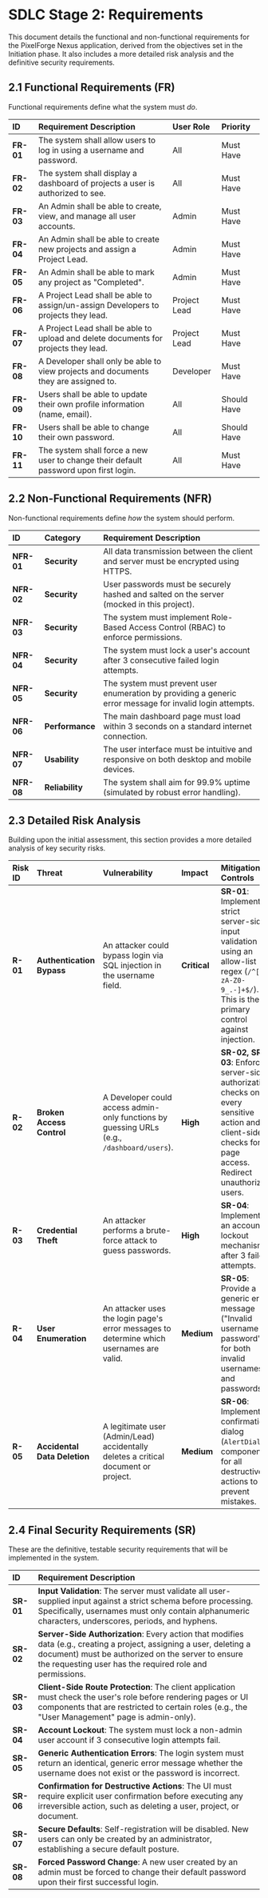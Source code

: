 
# SDLC Stage 2: Requirements

This document details the functional and non-functional requirements for the PixelForge Nexus application, derived from the objectives set in the Initiation phase. It also includes a more detailed risk analysis and the definitive security requirements.

## 2.1 Functional Requirements (FR)

Functional requirements define what the system must *do*.

| ID | Requirement Description | User Role | Priority |
| :--- | :--- | :--- | :--- |
| **FR-01** | The system shall allow users to log in using a username and password. | All | Must Have |
| **FR-02** | The system shall display a dashboard of projects a user is authorized to see. | All | Must Have |
| **FR-03** | An Admin shall be able to create, view, and manage all user accounts. | Admin | Must Have |
| **FR-04** | An Admin shall be able to create new projects and assign a Project Lead. | Admin | Must Have |
| **FR-05** | An Admin shall be able to mark any project as "Completed". | Admin | Must Have |
| **FR-06** | A Project Lead shall be able to assign/un-assign Developers to projects they lead. | Project Lead | Must Have |
| **FR-07** | A Project Lead shall be able to upload and delete documents for projects they lead. | Project Lead | Must Have |
| **FR-08** | A Developer shall only be able to view projects and documents they are assigned to. | Developer | Must Have |
| **FR-09** | Users shall be able to update their own profile information (name, email). | All | Should Have |
| **FR-10** | Users shall be able to change their own password. | All | Should Have |
| **FR-11** | The system shall force a new user to change their default password upon first login. | All | Must Have |


## 2.2 Non-Functional Requirements (NFR)

Non-functional requirements define *how* the system should perform.

| ID | Category | Requirement Description |
| :--- | :--- | :--- |
| **NFR-01** | **Security** | All data transmission between the client and server must be encrypted using HTTPS. |
| **NFR-02** | **Security** | User passwords must be securely hashed and salted on the server (mocked in this project). |
| **NFR-03** | **Security** | The system must implement Role-Based Access Control (RBAC) to enforce permissions. |
| **NFR-04** | **Security** | The system must lock a user's account after 3 consecutive failed login attempts. |
| **NFR-05** | **Security** | The system must prevent user enumeration by providing a generic error message for invalid login attempts. |
| **NFR-06** | **Performance** | The main dashboard page must load within 3 seconds on a standard internet connection. |
| **NFR-07** | **Usability** | The user interface must be intuitive and responsive on both desktop and mobile devices. |
| **NFR-08** | **Reliability** | The system shall aim for 99.9% uptime (simulated by robust error handling). |

## 2.3 Detailed Risk Analysis

Building upon the initial assessment, this section provides a more detailed analysis of key security risks.

| Risk ID | Threat | Vulnerability | Impact | Mitigation Controls |
| :--- | :--- | :--- | :--- | :--- |
| **R-01** | **Authentication Bypass** | An attacker could bypass login via SQL injection in the username field. | **Critical** | **SR-01**: Implement strict server-side input validation using an allow-list regex (`/^[a-zA-Z0-9_.-]+$/`). This is the primary control against injection. |
| **R-02** | **Broken Access Control** | A Developer could access admin-only functions by guessing URLs (e.g., `/dashboard/users`). | **High** | **SR-02, SR-03**: Enforce server-side authorization checks on every sensitive action and client-side checks for page access. Redirect unauthorized users. |
| **R-03** | **Credential Theft** | An attacker performs a brute-force attack to guess passwords. | **High** | **SR-04**: Implement an account lockout mechanism after 3 failed attempts. |
| **R-04** | **User Enumeration** | An attacker uses the login page's error messages to determine which usernames are valid. | **Medium** | **SR-05**: Provide a generic error message ("Invalid username or password") for both invalid usernames and passwords. |
| **R-05** | **Accidental Data Deletion** | A legitimate user (Admin/Lead) accidentally deletes a critical document or project. | **Medium** | **SR-06**: Implement a confirmation dialog (`AlertDialog` component) for all destructive actions to prevent mistakes. |

## 2.4 Final Security Requirements (SR)

These are the definitive, testable security requirements that will be implemented in the system.

| ID | Requirement Description |
| :--- | :--- |
| **SR-01** | **Input Validation**: The server must validate all user-supplied input against a strict schema before processing. Specifically, usernames must only contain alphanumeric characters, underscores, periods, and hyphens. |
| **SR-02** | **Server-Side Authorization**: Every action that modifies data (e.g., creating a project, assigning a user, deleting a document) must be authorized on the server to ensure the requesting user has the required role and permissions. |
| **SR-03** | **Client-Side Route Protection**: The client application must check the user's role before rendering pages or UI components that are restricted to certain roles (e.g., the "User Management" page is admin-only). |
| **SR-04** | **Account Lockout**: The system must lock a non-admin user account if 3 consecutive login attempts fail. |
| **SR-05** | **Generic Authentication Errors**: The login system must return an identical, generic error message whether the username does not exist or the password is incorrect. |
| **SR-06** | **Confirmation for Destructive Actions**: The UI must require explicit user confirmation before executing any irreversible action, such as deleting a user, project, or document. |
| **SR-07** | **Secure Defaults**: Self-registration will be disabled. New users can only be created by an administrator, establishing a secure default posture. |
| **SR-08** | **Forced Password Change**: A new user created by an admin must be forced to change their default password upon their first successful login. |
